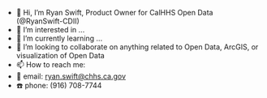 - 👋 Hi, I’m Ryan Swift, Product Owner for CalHHS Open Data (@RyanSwift-CDII)
- 👀 I’m interested in ...
- 🌱 I’m currently learning ...
- 💞️ I’m looking to collaborate on anything related to Open Data, ArcGIS, or visualization of Open Data
- 📫 How to reach me:
-  📧  email: ryan.swift@chhs.ca.gov
-  ☎️  phone: (916) 708-7744
  
<!---
RyanSwift-CDII/RyanSwift-CDII is a ✨ special ✨ repository because its `README.md` (this file) appears on your GitHub profile.
You can click the Preview link to take a look at your changes.
--->
